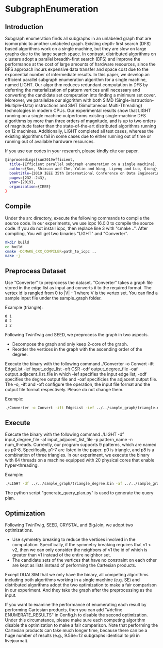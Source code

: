 # SubgraphEnumeration

## Introduction
Subgraph enumeration finds all subgraphs in an unlabeled graph that are isomorphic to another unlabeled graph. Existing depth-first search (DFS) based algorithms work on a single machine, but they are slow on large graphs due to the large search space. In contrast, distributed algorithms on clusters adopt a parallel breadth-first search (BFS) and improve the performance at the cost of large amounts of hardware resources, since the BFS approach incurs expensive data transfer and space cost due to the exponential number of intermediate results. In this paper, we develop an efficient parallel subgraph enumeration algorithm for a single machine, named LIGHT. Our algorithm reduces redundant computation in DFS by deferring the materialization of pattern vertices until necessary and converting the candidate set computation into finding a minimum set cover. Moreover, we parallelize our algorithm with both SIMD (Single-Instruction-Multiple-Data) instructions and SMT (Simultaneous Multi-Threading) technologies in modern CPUs. Our experimental results show that LIGHT running on a single machine outperforms existing single-machine DFS algorithms by more than three orders of magnitude, and is up to two orders of magnitude faster than the state-of-the-art distributed algorithms running on 12 machines. Additionally, LIGHT completed all test cases, whereas the existing algorithms fail in some cases due to either running out of time or running out of available hardware resources.

If you use our codes in your research, please kindly cite our paper.

```zsh
@inproceedings{sun2019efficient,
  title={Efficient parallel subgraph enumeration on a single machine},
  author={Sun, Shixuan and Che, Yulin and Wang, Lipeng and Luo, Qiong},
  booktitle={2019 IEEE 35th International Conference on Data Engineering (ICDE)},
  pages={232--243},
  year={2019},
  organization={IEEE}
}
```


## Compile
Under the src directory, execute the following commands to compile the source code. In our experiments, we use icpc 16.0.0 to compile the source code. If you do not install icpc, then replace line 3 with "cmake ..". After compiling, You will get two binaries "LIGHT" and "Converter".

```zsh
mkdir build
cd build
cmake -DCMAKE_CXX_COMPILER=path_to_icpc ..
make -j
```

## Preprocess Dataset
Use "Converter" to preprocess the dataset. "Converter" takes a graph file stored in the edge list as input and converts it to the required format. The vertex id is rangled from 0 to |V| - 1 where V is the vertex set. You can find a sample input file under the sample_graph folder.

Example (triangle):

```zsh
0 1
0 2
1 2
```

Following TwinTwig and SEED, we preprocess the graph in two aspects.

* Decompose the graph and only keep 2-core of the graph.
* Reorder the vertices in the graph with the ascending order of the degree.

Execute the binary with the following command ./Converter -o Convert -ift EdgeList -ief input_edge_list -oft CSR -odf output_degree_file -oaf output_adjacent_list_file in which -ief specifies the input edge list, -odf specifies the degree output file and -oaf specificies the adjacent output file. The -o, -ift and -oft configure the operation, the input file format and the output file format respectively. Please do not change them.

Example:

```zsh
./Converter -o Convert -ift EdgeList -ief ../../sample_graph/triangle.edge_list -oft CSR -odf ../../sample_graph/triangle_degree.bin -oaf ../../sample_graph/triangle_adj.bin
```

## Execute

Execute the binary with the following command ./LIGHT -df input_degree_file -af input_adjacent_list_file -p pattern_name -n num_threads. Currently, our program supports 9 patterns, which are
named as p0-8. Specifically, p1-7 are listed in the paper. p0 is triangle, and p8 is a combination of three triangles. In our experiment, we execute the binary with 64 threads on a machine equipped with 20 physical cores that enable hyper-threading.

Example:

```zsh
./LIGHT -df ../../sample_graph/triangle_degree.bin -af ../../sample_graph/triangle_adj.bin -p p0 -n 1
```

The python script "generate_query_plan.py" is used to generate the query plan.

## Optimization

Following TwinTwig, SEED, CRYSTAL and BigJoin, we adopt two optimizations.

* Use symmetry breaking to reduce the vertices involved in the computation. Specifically, if the symmetry breaking requires that v1 < v2, then we can only consider the neighbors of v1 the id of which is greater than v1 instead of the entire neighbor set.
* The candidate sets of the vertices that have no constraint on each other are kept as lists instead of performing the Cartesian products.

Except DUALSIM that we only have the binary, all competing algorithms including both algorithms working in a single machine (e.g. SE) and distributed algorithms adopt the two optimization to make a fair comparison in our experiment. And they take the graph after the preprocessing as the input.

If you want to examine the performance of enumerating each result by performing Cartesian products, then you can add "#define ENUMERATE_RESULTS" in Config.h to disable the second optimization. Under this circumstance, please make sure each competing algorithm disable the optimization to make a fair comparison. Note that performing the Cartesian products can take much longer time, because there can be a huge number of results (e.g., 9.56e+12 subgraphs identical to p6 in livejournal). 
